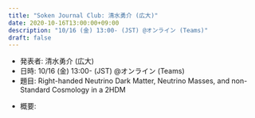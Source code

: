 ```yaml
---
title: "Soken Journal Club: 清水勇介 (広大)"
date: 2020-10-16T13:00:00+09:00
description: "10/16 (金) 13:00- (JST) @オンライン (Teams)"
draft: false
---
```


- 発表者:
清水勇介 (広大)
- 日時:
10/16 (金) 13:00- (JST) @オンライン (Teams)
- 題目:
Right-handed Neutrino Dark Matter, Neutrino Masses, and non-Standard Cosmology in a 2HDM

<!--more-->

- 概要:

